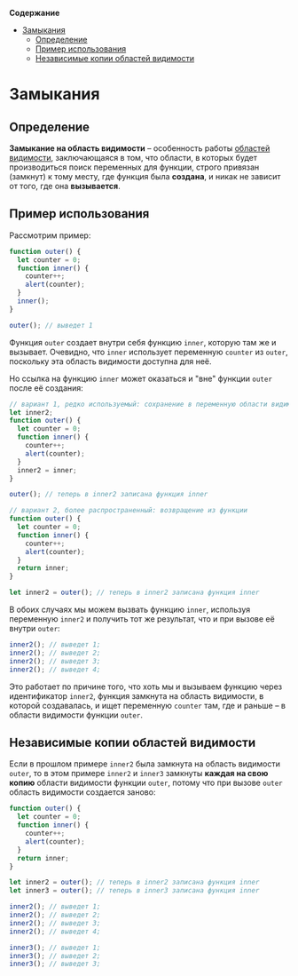 <!-- START doctoc generated TOC please keep comment here to allow auto update -->
<!-- DON'T EDIT THIS SECTION, INSTEAD RE-RUN doctoc TO UPDATE -->
**Содержание**

- [Замыкания](#%D0%B7%D0%B0%D0%BC%D1%8B%D0%BA%D0%B0%D0%BD%D0%B8%D1%8F)
  - [Определение](#%D0%BE%D0%BF%D1%80%D0%B5%D0%B4%D0%B5%D0%BB%D0%B5%D0%BD%D0%B8%D0%B5)
  - [Пример использования](#%D0%BF%D1%80%D0%B8%D0%BC%D0%B5%D1%80-%D0%B8%D1%81%D0%BF%D0%BE%D0%BB%D1%8C%D0%B7%D0%BE%D0%B2%D0%B0%D0%BD%D0%B8%D1%8F)
  - [Независимые копии областей видимости](#%D0%BD%D0%B5%D0%B7%D0%B0%D0%B2%D0%B8%D1%81%D0%B8%D0%BC%D1%8B%D0%B5-%D0%BA%D0%BE%D0%BF%D0%B8%D0%B8-%D0%BE%D0%B1%D0%BB%D0%B0%D1%81%D1%82%D0%B5%D0%B9-%D0%B2%D0%B8%D0%B4%D0%B8%D0%BC%D0%BE%D1%81%D1%82%D0%B8)

<!-- END doctoc generated TOC please keep comment here to allow auto update -->

# Замыкания

## Определение

**Замыкание на область видимости** – особенность работы [областей видимости](scope.md), заключающаяся в том, что области, в которых будет производиться поиск переменных для функции, строго привязан (замкнут) к тому месту, где функция была **создана**, и никак не зависит от того, где она **вызывается**.

## Пример использования

Рассмотрим пример:

```javascript
function outer() {
  let counter = 0;
  function inner() {
    counter++;
    alert(counter);
  }
  inner();
}

outer(); // выведет 1
```

Функция `outer` создает внутри себя функцию `inner`, которую там же и вызывает. Очевидно, что `inner` использует переменную `counter` из `outer`, поскольку эта область видимости доступна для неё.

Но ссылка на функцию `inner` может оказаться и "вне" функции `outer` после её создания:

```javascript
// вариант 1, редко используемый: сохранение в переменную области видимости выше
let inner2;
function outer() {
  let counter = 0;
  function inner() {
    counter++;
    alert(counter);
  }
  inner2 = inner;
}

outer(); // теперь в inner2 записана функция inner
```

```javascript
// вариант 2, более распространенный: возвращение из функции
function outer() {
  let counter = 0;
  function inner() {
    counter++;
    alert(counter);
  }
  return inner;
}

let inner2 = outer(); // теперь в inner2 записана функция inner
```

В обоих случаях мы можем вызвать функцию `inner`, используя переменную `inner2` и получить тот же результат, что и при вызове её внутри `outer`:

```javascript
inner2(); // выведет 1;
inner2(); // выведет 2;
inner2(); // выведет 3;
inner2(); // выведет 4;
```

Это работает по причине того, что хоть мы и вызываем функцию через идентификатор `inner2`, функция замкнута на область видимости, в которой создавалась, и ищет переменную `counter` там, где и раньше – в области видимости функции `outer`.

##  Независимые копии областей видимости

Если в прошлом примере `inner2` была замкнута на область видимости `outer`, то в этом примере `inner2` и `inner3` замкнуты **каждая на свою копию** области видимости функции `outer`, потому что при вызове `outer` область видимости создается заново: 

```javascript
function outer() {
  let counter = 0;
  function inner() {
    counter++;
    alert(counter);
  }
  return inner;
}

let inner2 = outer(); // теперь в inner2 записана функция inner
let inner3 = outer(); // теперь в inner3 записана функция inner
```

```javascript
inner2(); // выведет 1;
inner2(); // выведет 2;
inner2(); // выведет 3;
inner2(); // выведет 4;

inner3(); // выведет 1;
inner3(); // выведет 2;
inner3(); // выведет 3;
```

